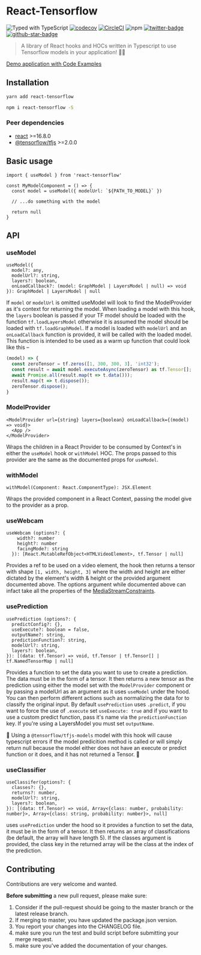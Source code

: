# React-Tensorflow

![Typed with TypeScript][typescript]
[![codecov](https://codecov.io/gh/joshuaellis/react-tensorflow/branch/master/graph/badge.svg)](https://codecov.io/gh/joshuaellis/react-tensorflow)
[![CircleCI](https://circleci.com/gh/joshuaellis/react-tensorflow.svg?style=svg)](https://circleci.com/gh/joshuaellis/react-tensorflow)
![npm](https://img.shields.io/npm/v/react-tensorflow)
[![twitter-badge]][twitter]
[![github-star-badge]][github-star]

> A library of React hooks and HOCs written in Typescript to use Tensorflow models in your application! 🤖🧠

[Demo application with Code Examples](https://react-tensorflow-example.vercel.app/)

## Installation

```sh
yarn add react-tensorflow
```

```sh
npm i react-tensorflow -S
```

### Peer dependencies

- [react](https://www.npmjs.com/package/react) >=16.8.0
- [@tensorflow/tfjs](https://www.npmjs.com/package/@tensorflow/tfjs) >=2.0.0

## Basic usage

```tsx
import { useModel } from 'react-tensorflow'

const MyModelComponent = () => {
  const model = useModel({ modelUrl: `${PATH_TO_MODEL}` })

  // ...do something with the model

  return null
}
```

## API

### useModel

```tsx
useModel({ 
  model?: any, 
  modelUrl?: string, 
  layers?: boolean, 
  onLoadCallback?: (model: GraphModel | LayersModel | null) => void
}): GraphModel | LayersModel | null
```

If `model` or `modelUrl` is omitted useModel will look to find the ModelProvider as it's context 
for returning the model. When loading a model with this hook, the `layers` boolean is passed if 
your TF model should be loaded with the function `tf.loadLayersModel` otherwise it is assumed the 
model should be loaded with `tf.loadGraphModel`. If a model is loaded with `modelUrl` and an 
`onLoadCallback` function is provided, it will be called with the loaded model. This function is 
intended to be used as a warm up function that could look like this –

```js
(model) => {
  const zeroTensor = tf.zeros([1, 300, 300, 3], 'int32');
  const result = await model.executeAsync(zeroTensor) as tf.Tensor[];
  await Promise.all(result.map(t => t.data()));
  result.map(t => t.dispose());
  zeroTensor.dispose();
}
```

### ModelProvider

```tsx
<ModelProvider url={string} layers={boolean} onLoadCallback={(model) => void}>
  <App />
</ModelProvider>
```

Wraps the children in a React Provider to be consumed by Context's in either the `useModel` hook 
or `withModel` HOC. The props passed to this provider are the same as the documented props for 
`useModel`.

### withModel

```tsx
withModel(Component: React.ComponentType): JSX.Element
```

Wraps the provided component in a React Context, passing the model give to the provider as a prop.

### useWebcam

```tsx
useWebcam (options?: {
    width?: number
    height?: number
    facingMode?: string
  }): [React.MutableRefObject<HTMLVideoElement>, tf.Tensor | null]
```

Provides a ref to be used on a video element, the hook then returns a tensor with shape 
`[1, width, height, 3]` where the width and height are either dictated by the element's width 
& height or the provided argument documented above. The options argument while documented 
above can infact take all the properties of the [MediaStreamConstraints](https://developer.mozilla.org/en-US/docs/Web/API/MediaStreamConstraints).

### usePrediction

```tsx
usePrediction (options?: {
  predictConfig?: {},
  useExecute?: boolean = false,
  outputName?: string,
  predictionFunction?: string,
  modelUrl?: string,
  layers?: boolean,
}): [(data: tf.Tensor) => void, tf.Tensor | tf.Tensor[] | tf.NamedTensorMap | null]
```

Provides a function to set the data you want to use to create a prediction. The data must be 
in the form of a tensor. It then returns a new tensor as the prediction using either the model 
set with the `ModelProvider` component or by passing a modelUrl as an argument as it uses 
`useModel` under the hood. You can then perform different actions such as normalizing the data 
for to classify the original input. By default `usePrediction` uses `.predict`, if you want to 
force the use of `.execute` set `useExecute: true` and if you want to use a custom predict 
function, pass it's name via the `predictionFunction` key. If you're using a LayersModel you 
must set `outputName`.

:no_entry_sign: Using a `@tensorflow/tfjs-models` model with this hook will cause typescript 
errors if the model predicition method is called or will simply return null because the model 
either does not have an execute or predict function or it does, and it has not returned a 
Tensor. :no_entry_sign:

### useClassifier

```tsx
useClassifer(options?: {
  classes?: {},
  returns?: number,
  modelUrl?: string,
  layers?: boolean,
}): [(data: tf.Tensor) => void, Array<{class: number, probability: number}>, Array<{class: string, probability: number}>, null]
```

uses `usePrediction` under the hood so it provides a function to set the data, it must be in the 
form of a tensor. It then returns an array of classifications (be default, the array will have 
length 5). If the classes argument is provided, the class key in the returned array will be the 
class at the index of the prediction.

## Contributing

Contributions are very welcome and wanted.

**Before submitting** a new pull request, please make sure:

1. Consider if the pull-request should be going to the master branch or the latest release branch.
2. If merging to master, you have updated the package.json version.
3. You report your changes into the CHANGELOG file.
4. make sure you run the test and build script before submitting your merge request.
5. make sure you've added the documentation of your changes.

[typescript]: https://flat.badgen.net/badge/icon/Typed?icon=typescript&label&labelColor=blue&color=555555
[github-star-badge]: https://img.shields.io/github/stars/joshuaellis/react-tensorflow.svg?style=social
[github-star]: https://github.com/joshuaellis/react-tensorflow/stargazers
[twitter]: https://twitter.com/intent/tweet?text=Check%20out%20react-tensorflow%20by%20@Josh%20Ellis%20https://github.com/joshuaellis/react-tensorflow%20%F0%9F%91%8D
[twitter-badge]: https://img.shields.io/twitter/url/https/github.com/kentcdodds/testing-workshop.svg?style=social
